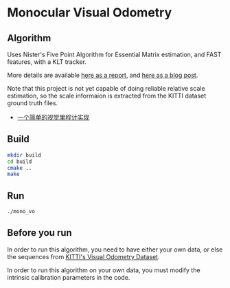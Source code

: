 # Monocular Visual Odometry

## Algorithm

Uses Nister's Five Point Algorithm for Essential Matrix estimation, and FAST features, with a KLT tracker.

More details are available [here as a report](http://avisingh599.github.io/assets/ugp2-report.pdf), and [here as a blog post](http://avisingh599.github.io/vision/monocular-vo/).

Note that this project is not yet capable of doing reliable relative scale estimation,
so the scale informaion is extracted from the KITTI dataset ground truth files.

* [一个简单的视觉里程计实现](http://fengbing.net/2015/07/26/%E4%B8%80%E4%B8%AA%E7%AE%80%E5%8D%95%E7%9A%84%E8%A7%86%E8%A7%89%E9%87%8C%E7%A8%8B%E8%AE%A1%E5%AE%9E%E7%8E%B01/)

## Build

```bash
mkdir build
cd build
cmake ..
make
```

## Run

```bash
./mono_vo
```

## Before you run

In order to run this algorithm, you need to have either your own data, or else the sequences from [KITTI's Visual Odometry Dataset](http://www.cvlibs.net/datasets/kitti/eval_odometry.php).

In order to run this algorithm on your own data, you must modify the intrinsic calibration parameters in the code.
